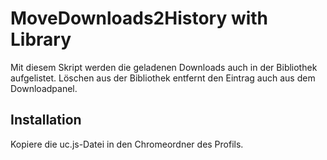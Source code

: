 # MoveDownloads2History with Library

Mit diesem Skript werden die geladenen Downloads auch in der Bibliothek aufgelistet. Löschen aus der Bibliothek entfernt den Eintrag auch aus dem Downloadpanel.

## Installation
Kopiere die uc.js-Datei in den Chromeordner des Profils.

